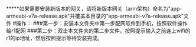 *****如果需要安装新版本的网关，请将新版本网关（arm架构）命名为"app-armeabi-v7a-release.apk"并覆盖本目录的“app-armeabi-v7a-release.apk”文件
#操作：
###第一步：安装本文件夹中第一步配网软件到手机，按照软件操作给r1配网
###第二步：双击本文件夹的第二步文件，按照提示输入之前连上wifi的r1的ip地址，然后按照提示等待安装完成。